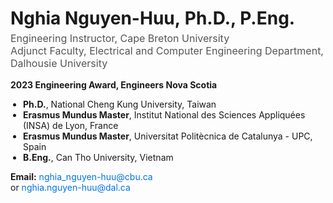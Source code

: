 <h1 style="margin-bottom: 5px; font-size: 28px;">
    <span style="display: inline-block;">Nghia Nguyen-Huu,</span>
    <span style="display: inline-block;">Ph.D., P.Eng.</span>
</h1>

<p style="margin-top: 0; font-size: 16px; color: #555;">
    Engineering Instructor, Cape Breton University <br>
    Adjunct Faculty, Electrical and Computer Engineering Department, Dalhousie University
</p>

<p><strong> 2023 Engineering Award, Engineers Nova Scotia</strong></p>

<ul style="padding-left: 20px; margin: 0;">
    <li><strong>Ph.D.</strong>, National Cheng Kung University, Taiwan</li>
    <li><strong>Erasmus Mundus Master</strong>, Institut National des Sciences Appliquées (INSA) de Lyon, France</li>
    <li><strong>Erasmus Mundus Master</strong>, Universitat Politècnica de Catalunya - UPC, Spain</li>
    <li><strong>B.Eng.</strong>, Can Tho University, Vietnam</li>
</ul>

<p><strong> Email:</strong> 
    <a href="mailto:nghia_nguyen-huu@cbu.ca" style="color: #0073e6; text-decoration: none;">
        nghia_nguyen-huu@cbu.ca
    </a>
    <br>
    or
    <a href="mailto:nghia.nguyen-huu@dal.ca" style="color: #0073e6; text-decoration: none;">
        nghia.nguyen-huu@dal.ca
    </a>
</p>
